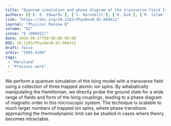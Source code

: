 ```yaml
---
title: "Quantum simulation and phase diagram of the transverse-field Ising model with three atomic spins"
authors: [['E. E. Edwards'], ['S. Korenblit'], ['K. Kim'], ['R. Islam', 'krislam'], ['M. Chang'], ['J. K. Freericks'], ['G. Lin'], ['L. Duan'], ['C. Monroe']]
link: "https://doi.org/10.1103/PhysRevB.82.060412"
journal: "Physical Review B"
volume: "82"
issue: "6 (060412)"
date: 2010-08-27T00:00:00-00:00
DOI: 10.1103/PhysRevB.82.060412
draft: false
arXiv: "1005.4160"
tags:
 - "Maryland" 
 - "Previous work"
---
```



We perform a quantum simulation of the Ising model with a transverse field using a collection of three trapped atomic ion spins. By adiabatically manipulating the Hamiltonian, we directly probe the ground state for a wide range of fields and form of the Ising couplings, leading to a phase diagram of magnetic order in this microscopic system. The technique is scalable to much larger numbers of trapped ion spins, where phase transitions approaching the thermodynamic limit can be studied in cases where theory becomes intractable.
